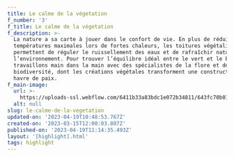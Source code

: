 ```yaml
---
title: Le calme de la végetation
f_number: '3'
f_title: Le calme de la végetation
f_description: >-
  La nature a sa carte à jouer dans le confort de vie. En plus de réduire les
  températures maximales lors de fortes chaleurs, les toitures végétalisées
  permettent de réguler le ruissellement des eaux et de rafraîchir naturellement
  l’environnement. Pour trouver l’équilibre idéal entre le vert et le bâti, nous
  travaillons main dans la main avec des spécialistes de la flore et de la
  biodiversité, dont les créations végétales transforment une construction en
  havre de paix.
f_main-image:
  url: >-
    https://uploads-ssl.webflow.com/6411b33a83bdc1e072b34811/643fc70b018b335957d5616a_le-calme-de-la-vegetation.jpg
  alt: null
slug: le-calme-de-la-vegetation
updated-on: '2023-04-19T10:48:53.767Z'
created-on: '2023-03-15T12:00:03.807Z'
published-on: '2023-04-19T11:14:35.493Z'
layout: '[highlight].html'
tags: highlight
---
```




